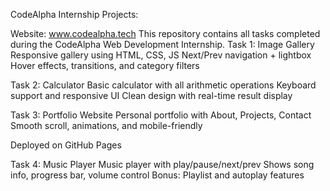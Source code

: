 CodeAlpha Internship Projects:

Website: www.codealpha.tech
This repository contains all tasks completed during the CodeAlpha Web Development Internship.
 Task 1: Image Gallery
Responsive gallery using HTML, CSS, JS
Next/Prev navigation + lightbox
Hover effects, transitions, and category filters

 Task 2: Calculator
Basic calculator with all arithmetic operations
Keyboard support and responsive UI
Clean design with real-time result display

 Task 3: Portfolio Website
Personal portfolio with About, Projects, Contact
Smooth scroll, animations, and mobile-friendly

Deployed on GitHub Pages

Task 4: Music Player
Music player with play/pause/next/prev
Shows song info, progress bar, volume control
Bonus: Playlist and autoplay features
